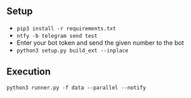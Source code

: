 ## Setup

- `pip3 install -r requirements.txt`  
- `ntfy -b telegram send test` 
- Enter your bot token and send the given number to the bot  
- `python3 setup.py build_ext --inplace`  

## Execution
`python3 runner.py -f data --parallel --notify`
